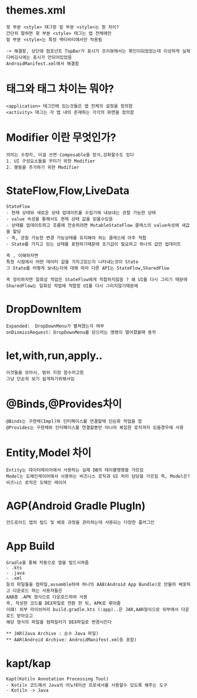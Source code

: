 # themes.xml
```
윗 부분 <style> 태그랑 밑 부분 <style>는 뭔 차이?
간단히 말하면 윗 부분 <style> 태그는 앱 전체에만
밑 부분 <style>는 특정 액티비티에서만 적용됨

-> 해결함, 상단에 컴포넌트 TopBar가 표시가 프리뷰에서는 확인이되었었는데 이상하게 실제 디버깅시에는 표시가 안되어있었음
AndroidManifest.xml에서 해결함

```

# <application> 태그와 <activity> 태그 차이는 뭐야? 
```
<application> 태그안에 있는것들은 앱 전체의 설정을 정의함
<activity> 태그는 각 앱 내의 존재하는 각각의 화면을 정의함
```

# Modifier 이란 무엇인가?
```
의미는 수정자, 이걸 쓰면 Composable을 장식,강화할수도 있다 
1. UI 구성요소들을 꾸미기 위한 Modifier
2. 행동을 추가하기 위한 Modifier 
```

# StateFlow,Flow,LiveData
```
StateFlow
- 현재 상태와 새로운 상태 업데이트를 수집기에 내보내는 관찰 가능한 상태
- value 속성을 통해서도 현재 상태 값을 읽을수있음
- 상태를 업데이트하고 흐름에 전송하려면 MutableStateFlow 클래스의 value속성에 새값을 할당
- 즉, 관찰 가능한 변경 가능상태를 유지해야 하는 클래스에 아주 적합
- State를 가지고 있는 상태를 표현하기때문에 초기값이 필요하고 하나의 값만 업데이트

즉 , 이해하자면
특정 시점에서 어떤 데이터 값을 가지고있는지 나타내는것이 State
그 State를 어떻게 보내는지에 대해 따라 다른 API는 StateFlow,SharedFlow

즉 정리하자면 일회성 작업은 StateFlow에게 적합하지않음 ? 왜 UI를 다시 그리기 때문에
SharedFlow는 일회성 작업에 적합함 UI를 다시 그리지않기때문에 
```

# DropDownItem 
```
Expanded:  DropDownMenu가 펼쳐졌는지 여부
onDismissRequest: DropDownMenu를 닫으라는 명령이 떨어졌을때 동작 
```

# let,with,run,apply..
```
이것들을 모아서, 범위 지정 함수라고함
그냥 단순히 보기 쉽게하기위해서임 
```

# @Binds,@Provides차이
```
@Binds는 구현체(Impl)와 인터페이스를 연결할때 단순화 작업을 함
@Provides는 구현체와 인터페이스를 연결할뿐만 아니라 복집한 로직까지 있을경우에 사용
```

# Entity,Model 차이 
```
Entity는 데이터레이어에서 사용하는 실제 DB의 테이블명명을 가르킴
Model는 도메인레이어에서 사용하는 비즈니스 로직과 UI 처리 담당을 가르킴 즉, Model은? 비즈니스 로직은 도메인 레이어
```

# AGP(Android Gradle PlugIn) 
```
안드로이드 앱의 빌드 및 배포 과정을 관리하는데 사용되는 다양한 플러그인
```

# App Build
```
Gradle을 통해 자동으로 앱을 빌드시켜줌
- .kts
- .java
- .xml
등의 파일들을 컴파일,assemble하여 하나의 AAB(Android App Bundle)로 만들어 배포하고 다운로드 하는 사용자들은
AAB중 .APK 형식으로 다운로드하여 사용
즉, 작성한 코드를 DEX파일로 전환 한 뒤, APK로 묶어줌
이떄! 외부 라이브러리 build.gradle.kts (:app)..은 JAR,AAR형식으로 외부에서 다운로드 받아오고
해당 형식의 파일을 컴파일러가 DEX파일로 변경시킨다

** JAR(Java Archive : 순수 Java 파일)
** AAR(Android Archive: AndroidManifest.xml등 포함) 
```

# kapt/kap 
```
Kapt(Kotiln Annotation Processing Tool)
- Kotiln 코드에서 Java의 어노테이션 프로세서를 사용할수 있도록 해주는 도구
- Kotiln -> Java 
```

